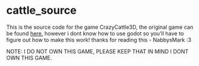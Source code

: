 # cattle_source
This is the source code for the game CrazyCattle3D, the original game can be found [here.](https://4nn4t4t.itch.io/crazycattle3d)
however i dont know how to use godot so you'll have to figure out how to make this work! thanks for reading this - NabbysMark :3

NOTE: I DO NOT OWN THIS GAME, PLEASE KEEP THAT IN MIND I DONT OWN THIS GAME.